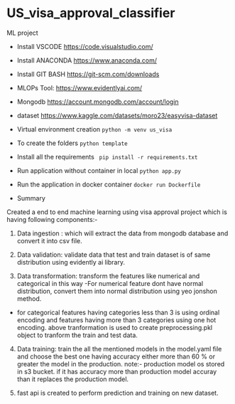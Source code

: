 # US_visa_approval_classifier
ML project

- Install VSCODE https://code.visualstudio.com/

- Install ANACONDA https://www.anaconda.com/

- Install GIT BASH https://git-scm.com/downloads

- MLOPs Tool: https://www.evidentlyai.com/

- Mongodb https://account.mongodb.com/account/login

- dataset https://www.kaggle.com/datasets/moro23/easyvisa-dataset

- Virtual environment creation
   ```python -m venv us_visa```

- To create the folders
   ```python template```

- Install all the requirements
   ``` pip install -r requirements.txt```

- Run application without container in local
   ```python app.py```
- Run the application in docker container
   ```docker run Dockerfile```
   
- Summary

Created a end to end machine learning using visa approval project which is having following components:-

1. Data ingestion : which will extract the data from mongodb database and convert it into csv file.

2. Data validation: validate data that test and train dataset is of same distribution using evidently ai library.

3. Data transformation: transform the features like numerical and categorical in this way
-For numerical feature dont have normal distribution, convert them into normal distribution using yeo jonshon method.
- for categorical features having categories less than 3 is using ordinal encoding and features having more than 3 categories using one hot encoding.
above tranformation is used to create preprocessing.pkl object to tranform the train and test data.

4. Data training: train the all the mentioned models in the model.yaml file and choose the best one having accuracy either more than 60 % or greater the model in the production.
note:- production model os stored in s3 bucket.
if it has accuracy more than production model accuray than it replaces the production model.

5. fast api is created to perform prediction and training on new dataset.




